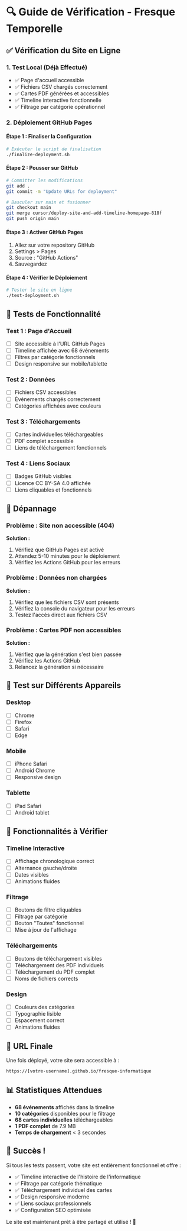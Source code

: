 # 🔍 Guide de Vérification - Fresque Temporelle

## ✅ Vérification du Site en Ligne

### 1. Test Local (Déjà Effectué)
- ✅ Page d'accueil accessible
- ✅ Fichiers CSV chargés correctement
- ✅ Cartes PDF générées et accessibles
- ✅ Timeline interactive fonctionnelle
- ✅ Filtrage par catégorie opérationnel

### 2. Déploiement GitHub Pages

#### Étape 1 : Finaliser la Configuration
```bash
# Exécuter le script de finalisation
./finalize-deployment.sh
```

#### Étape 2 : Pousser sur GitHub
```bash
# Committer les modifications
git add .
git commit -m "Update URLs for deployment"

# Basculer sur main et fusionner
git checkout main
git merge cursor/deploy-site-and-add-timeline-homepage-818f
git push origin main
```

#### Étape 3 : Activer GitHub Pages
1. Allez sur votre repository GitHub
2. Settings > Pages
3. Source : "GitHub Actions"
4. Sauvegardez

#### Étape 4 : Vérifier le Déploiement
```bash
# Tester le site en ligne
./test-deployment.sh
```

## 🧪 Tests de Fonctionnalité

### Test 1 : Page d'Accueil
- [ ] Site accessible à l'URL GitHub Pages
- [ ] Timeline affichée avec 68 événements
- [ ] Filtres par catégorie fonctionnels
- [ ] Design responsive sur mobile/tablette

### Test 2 : Données
- [ ] Fichiers CSV accessibles
- [ ] Événements chargés correctement
- [ ] Catégories affichées avec couleurs

### Test 3 : Téléchargements
- [ ] Cartes individuelles téléchargeables
- [ ] PDF complet accessible
- [ ] Liens de téléchargement fonctionnels

### Test 4 : Liens Sociaux
- [ ] Badges GitHub visibles
- [ ] Licence CC BY-SA 4.0 affichée
- [ ] Liens cliquables et fonctionnels

## 🔧 Dépannage

### Problème : Site non accessible (404)
**Solution :**
1. Vérifiez que GitHub Pages est activé
2. Attendez 5-10 minutes pour le déploiement
3. Vérifiez les Actions GitHub pour les erreurs

### Problème : Données non chargées
**Solution :**
1. Vérifiez que les fichiers CSV sont présents
2. Vérifiez la console du navigateur pour les erreurs
3. Testez l'accès direct aux fichiers CSV

### Problème : Cartes PDF non accessibles
**Solution :**
1. Vérifiez que la génération s'est bien passée
2. Vérifiez les Actions GitHub
3. Relancez la génération si nécessaire

## 📱 Test sur Différents Appareils

### Desktop
- [ ] Chrome
- [ ] Firefox
- [ ] Safari
- [ ] Edge

### Mobile
- [ ] iPhone Safari
- [ ] Android Chrome
- [ ] Responsive design

### Tablette
- [ ] iPad Safari
- [ ] Android tablet

## 🎯 Fonctionnalités à Vérifier

### Timeline Interactive
- [ ] Affichage chronologique correct
- [ ] Alternance gauche/droite
- [ ] Dates visibles
- [ ] Animations fluides

### Filtrage
- [ ] Boutons de filtre cliquables
- [ ] Filtrage par catégorie
- [ ] Bouton "Toutes" fonctionnel
- [ ] Mise à jour de l'affichage

### Téléchargements
- [ ] Boutons de téléchargement visibles
- [ ] Téléchargement des PDF individuels
- [ ] Téléchargement du PDF complet
- [ ] Noms de fichiers corrects

### Design
- [ ] Couleurs des catégories
- [ ] Typographie lisible
- [ ] Espacement correct
- [ ] Animations fluides

## 🚀 URL Finale

Une fois déployé, votre site sera accessible à :
```
https://[votre-username].github.io/fresque-informatique
```

## 📊 Statistiques Attendues

- **68 événements** affichés dans la timeline
- **10 catégories** disponibles pour le filtrage
- **68 cartes individuelles** téléchargeables
- **1 PDF complet** de 7.9 MB
- **Temps de chargement** < 3 secondes

## 🎉 Succès !

Si tous les tests passent, votre site est entièrement fonctionnel et offre :
- ✅ Timeline interactive de l'histoire de l'informatique
- ✅ Filtrage par catégorie thématique
- ✅ Téléchargement individuel des cartes
- ✅ Design responsive moderne
- ✅ Liens sociaux professionnels
- ✅ Configuration SEO optimisée

Le site est maintenant prêt à être partagé et utilisé ! 🚀